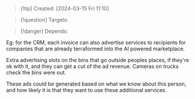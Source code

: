 
>[!tip] Created: [2024-03-15 Fri 11:10]

>[!question] Targets: 

>[!danger] Depends: 

Eg: for the CRM, each invoice can also advertise services to recipients for companies that are already terraformed into the AI powered marketplace.

Extra advertising slots on the bins that go outside peoples places, if they're ok with it, and they can get a cut of the ad revenue.  Cameras on trucks check the bins were out.

These ads could be generated based on what we know about this person, and how likely it is that they want to use these additional services.